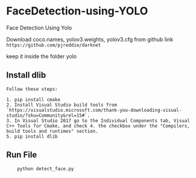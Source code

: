 # FaceDetection-using-YOLO
Face Detection Using Yolo

Download coco.names, yolov3.weights, yolov3.cfg from github link
`https://github.com/pjreddie/darknet`

keep it inside the folder yolo


## Install dlib

    Follow these steps:

    1. pip install cmake
    2. Install Visual Studio build tools from `https://visualstudio.microsoft.com/thank-you-downloading-visual-studio/?sku=Community&rel=15#`.
    3. In Visual Studio 2017 go to the Individual Components tab, Visual C++ Tools for Cmake, and check 4. the checkbox under the "Compilers, build tools and runtimes" section.
    5. pip install dlib


## Run File
```bash
    python detect_face.py
```